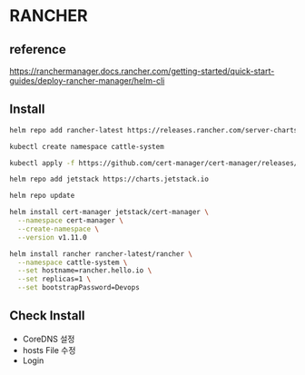 # RANCHER

## reference
https://ranchermanager.docs.rancher.com/getting-started/quick-start-guides/deploy-rancher-manager/helm-cli

## Install
```bash
helm repo add rancher-latest https://releases.rancher.com/server-charts/latest

kubectl create namespace cattle-system

kubectl apply -f https://github.com/cert-manager/cert-manager/releases/download/v1.11.0/cert-manager.crds.yaml

helm repo add jetstack https://charts.jetstack.io

helm repo update

helm install cert-manager jetstack/cert-manager \
  --namespace cert-manager \
  --create-namespace \
  --version v1.11.0

helm install rancher rancher-latest/rancher \
  --namespace cattle-system \
  --set hostname=rancher.hello.io \
  --set replicas=1 \
  --set bootstrapPassword=Devops
```

## Check Install
- CoreDNS 설정
- hosts File 수정
- Login
